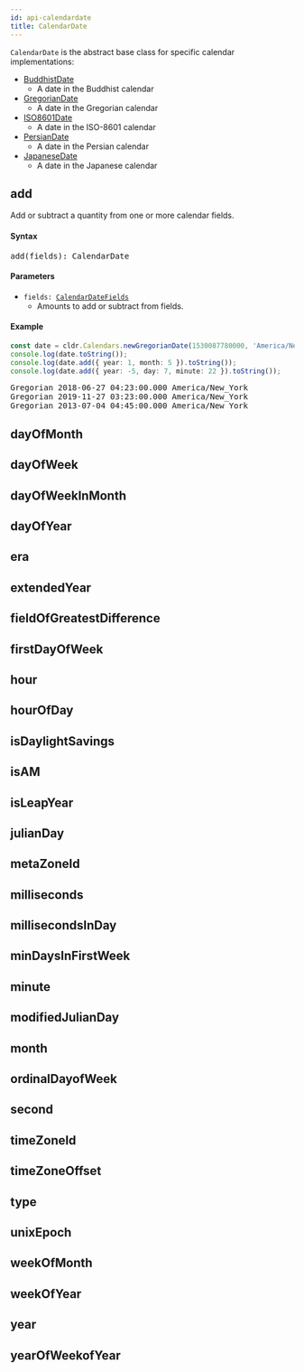 ```yaml
---
id: api-calendardate
title: CalendarDate
---
```


`CalendarDate` is the abstract base class for specific calendar implementations:

  * [BuddhistDate](api-buddhistdate.html)
    * A date in the Buddhist calendar
  * [GregorianDate](api-gregoriandate.html)
    * A date in the Gregorian calendar
  * [ISO8601Date](api-iso8601date.html)
    * A date in the ISO-8601 calendar
  * [PersianDate](api-persiandate.html)
    * A date in the Persian calendar
  * [JapaneseDate](api-japanesedate.html)
    * A date in the Japanese calendar

## add

Add or subtract a quantity from one or more calendar fields.

#### Syntax

<pre class="syntax">
add(fields): CalendarDate
</pre>


#### Parameters
  - <code>fields: <span>[CalendarDateFields](api-calendardatefields.html)</span></code>
    - Amounts to add or subtract from fields.

#### Example

```typescript
const date = cldr.Calendars.newGregorianDate(1530087780000, 'America/New_York');
console.log(date.toString());
console.log(date.add({ year: 1, month: 5 }).toString());
console.log(date.add({ year: -5, day: 7, minute: 22 }).toString());
```

<pre class="output">
Gregorian 2018-06-27 04:23:00.000 America/New_York
Gregorian 2019-11-27 03:23:00.000 America/New_York
Gregorian 2013-07-04 04:45:00.000 America/New_York
</pre>

## dayOfMonth

## dayOfWeek

## dayOfWeekInMonth

## dayOfYear

## era

## extendedYear

## fieldOfGreatestDifference

## firstDayOfWeek

## hour

## hourOfDay

## isDaylightSavings

## isAM

## isLeapYear

## julianDay

## metaZoneId

## milliseconds

## millisecondsInDay

## minDaysInFirstWeek

## minute

## modifiedJulianDay

## month

## ordinalDayofWeek

## second

## timeZoneId

## timeZoneOffset

## type

## unixEpoch

## weekOfMonth

## weekOfYear

## year

## yearOfWeekofYear
